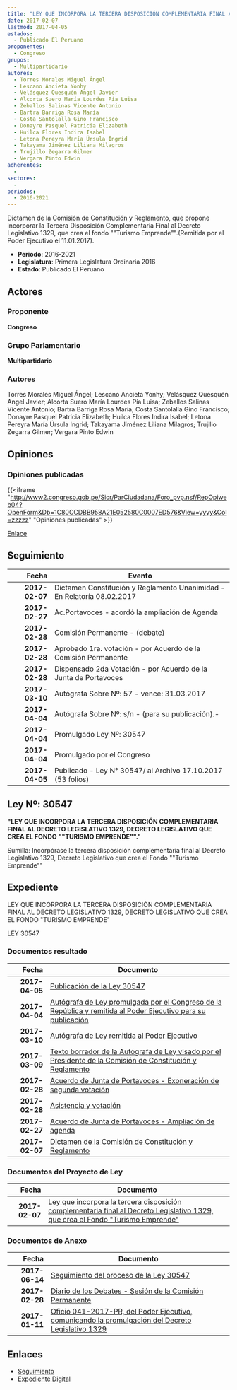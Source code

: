 ```yaml
---
title: "LEY QUE INCORPORA LA TERCERA DISPOSICIÓN COMPLEMENTARIA FINAL AL DECRETO LEGISLATIVO 1329, QUE CREA EL FONDO 'TURISMO EMPRENDE'"
date: 2017-02-07
lastmod: 2017-04-05
estados: 
  - Publicado El Peruano
proponentes: 
  - Congreso
grupos: 
  - Multipartidario
autores: 
  - Torres Morales Miguel Ángel
  - Lescano Ancieta Yonhy
  - Velásquez Quesquén Angel Javier
  - Alcorta Suero María Lourdes Pía Luisa
  - Zeballos Salinas Vicente Antonio
  - Bartra Barriga Rosa María
  - Costa Santolalla Gino Francisco
  - Donayre Pasquel Patricia Elizabeth
  - Huilca Flores Indira Isabel
  - Letona Pereyra María Úrsula Ingrid
  - Takayama Jiménez Liliana Milagros
  - Trujillo Zegarra Gilmer
  - Vergara Pinto Edwin
adherentes: 
  - 
sectores: 
  - 
periodos: 
  - 2016-2021
---
```


Dictamen de la Comisión de Constitución y Reglamento, que propone incorporar la Tercera Disposición Complementaria Final al Decreto Legislativo 1329, que crea el fondo ""Turismo Emprende"".(Remitida por el Poder Ejecutivo el 11.01.2017).

- **Periodo**: 2016-2021
- **Legislatura**: Primera Legislatura Ordinaria 2016
- **Estado**: Publicado El Peruano

## Actores

### Proponente

**Congreso**

### Grupo Parlamentario

**Multipartidario**

### Autores

Torres Morales Miguel Ángel; Lescano Ancieta Yonhy; Velásquez Quesquén Angel Javier; Alcorta Suero María Lourdes Pía Luisa; Zeballos Salinas Vicente Antonio; Bartra Barriga Rosa María; Costa Santolalla Gino Francisco; Donayre Pasquel Patricia Elizabeth; Huilca Flores Indira Isabel; Letona Pereyra María Úrsula Ingrid; Takayama Jiménez Liliana Milagros; Trujillo Zegarra Gilmer; Vergara Pinto Edwin


## Opiniones

### Opiniones publicadas

{{<iframe "http://www2.congreso.gob.pe/Sicr/ParCiudadana/Foro_pvp.nsf/RepOpiweb04?OpenForm&Db=1C80CCDBB958A21E052580C0007ED576&View=yyyy&Col=zzzzz" "Opiniones publicadas" >}}

[Enlace](http://www2.congreso.gob.pe/Sicr/ParCiudadana/Foro_pvp.nsf/RepOpiweb04?OpenForm&Db=1C80CCDBB958A21E052580C0007ED576&View=yyyy&Col=zzzzz)

## Seguimiento

| Fecha | Evento |
|------:|--------|
| **2017-02-07** | Dictamen Constitución y Reglamento Unanimidad - En Relatoría 08.02.2017|
| **2017-02-27** | Ac.Portavoces - acordó la ampliación de Agenda|
| **2017-02-28** | Comisión Permanente - (debate)|
| **2017-02-28** | Aprobado 1ra. votación - por Acuerdo de la Comisión Permanente|
| **2017-02-28** | Dispensado 2da Votación - por Acuerdo de la Junta de Portavoces|
| **2017-03-10** | Autógrafa Sobre Nº: 57 - vence: 31.03.2017|
| **2017-04-04** | Autógrafa Sobre Nº: s/n - (para su publicación).-|
| **2017-04-04** | Promulgado Ley Nº: 30547|
| **2017-04-04** | Promulgado por el Congreso|
| **2017-04-05** | Publicado - Ley N° 30547/ al Archivo 17.10.2017 (53 folios)|

## Ley Nº: 30547

**"LEY QUE INCORPORA LA TERCERA DISPOSICIÓN COMPLEMENTARIA FINAL AL DECRETO LEGISLATIVO 1329, DECRETO LEGISLATIVO QUE CREA EL FONDO ""TURISMO EMPRENDE""."**

Sumilla: Incorpórase la tercera disposición complementaria final al Decreto Legislativo 1329, Decreto Legislativo que crea el Fondo ""Turismo Emprende""


## Expediente

LEY QUE INCORPORA LA TERCERA DISPOSICIÓN COMPLEMENTARIA FINAL AL DECRETO LEGISLATIVO 1329, DECRETO LEGISLATIVO QUE CREA EL FONDO "TURISMO EMPRENDE"

LEY 30547


### Documentos resultado

| Fecha | Documento |
|------:|--------|
| **2017-04-05** | [Publicación de la Ley 30547](http://www.leyes.congreso.gob.pe/Documentos/2016_2021/ADLP/Normas_Legales/30547-LEY.pdf) |
| **2017-04-04** | [Autógrafa de Ley promulgada por el Congreso de la República y remitida al Poder Ejecutivo para su publicación](http://www.leyes.congreso.gob.pe/Documentos/2016_2021/Autografas/Ley_y_de_Resolucion_Legislativa/AU0094220170404.pdf) |
| **2017-03-10** | [Autógrafa de Ley remitida al Poder Ejecutivo](http://www.leyes.congreso.gob.pe/Documentos/2016_2021/Autografas/Ley_y_de_Resolucion_Legislativa/AU0094220170310.pdf) |
| **2017-03-09** | [Texto borrador de la Autógrafa de Ley visado por el Presidente de la Comisión de Constitución y Reglamento](http://www.leyes.congreso.gob.pe/Documentos/2016_2021/Texto_Borrador_de_Autografa/BAU0094220170309.pdf) |
| **2017-02-28** | [Acuerdo de Junta de Portavoces - Exoneración de segunda votación](http://www.leyes.congreso.gob.pe/Documentos/2016_2021/Acuerdos/Junta_Portavoces/AJP0094220170228.PDF) |
| **2017-02-28** | [Asistencia y votación](http://www.leyes.congreso.gob.pe/Documentos/2016_2021/Asistencia_y_Votacion/Proyectos_de_Ley/AV0094220170228.pdf) |
| **2017-02-27** | [Acuerdo de Junta de Portavoces - Ampliación de agenda](http://www.leyes.congreso.gob.pe/Documentos/2016_2021/Acuerdos/Junta_Portavoces/AJP0094220170227.pdf) |
| **2017-02-07** | [Dictamen de la Comisión de Constitución y Reglamento](http://www.leyes.congreso.gob.pe/Documentos/2016_2021/Dictamenes/Decretos_Legislativos/01329DC04MAY20170207..pdf) |

### Documentos del Proyecto de Ley

| Fecha | Documento |
|------:|--------|
| **2017-02-07** | [Ley que incorpora la tercera disposición complementaria final al Decreto Legislativo 1329, que crea el Fondo "Turismo Emprende"](http://www.leyes.congreso.gob.pe/Documentos/2016_2021/Proyectos_de_Ley_y_de_Resoluciones_Legislativas/PL0094220170207.pdf) |

### Documentos de Anexo

| Fecha | Documento |
|------:|--------|
| **2017-06-14** | [Seguimiento del proceso de la Ley 30547](http://www.leyes.congreso.gob.pe/Documentos/2016_2021/Seguimiento_de_Proyectos_de_Ley/00942PL20170614.pdf) |
| **2017-02-28** | [Diario de los Debates - Sesión de la Comisión Permanente](http://www2.congreso.gob.pe/Sicr/DiarioDebates/Publicad.nsf/SesionesPleno/05256D6E0073DFE9052580D600053FAA/$FILE/PER-2016-10.pdf) |
| **2017-01-11** | [Oficio 041-2017-PR, del Poder Ejecutivo, comunicando la promulgación del Decreto Legislativo 1329](http://www.leyes.congreso.gob.pe/Documentos/2016_2021/Decretos/Legislativos/DL0132920170111..pdf) |

## Enlaces 

- [Seguimiento](http://www2.congreso.gob.pehttp://www2.congreso.gob.pe/Sicr/TraDocEstProc/CLProLey2016.nsf/f7fff46988ca05b1052578e100829cc7/fa8d9101b7493f6e052580c0007de3dc?OpenDocument)
- [Expediente Digital](http://www2.congreso.gob.pehttp://www2.congreso.gob.pe/Sicr/TraDocEstProc/CLProLey2016.nsf/f7fff46988ca05b1052578e100829cc7/fa8d9101b7493f6e052580c0007de3dc?OpenDocument&Click=05257FB7005EB655.eb71d0cf91d8294e05256cdf006b5706/$Body/0.1C6C)
